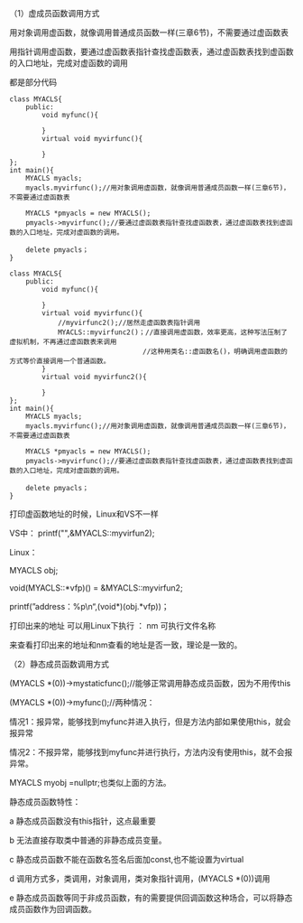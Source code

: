 （1）虚成员函数调用方式

用对象调用虚函数，就像调用普通成员函数一样(三章6节)，不需要通过虚函数表

用指针调用虚函数，要通过虚函数表指针查找虚函数表，通过虚函数表找到虚函数的入口地址，完成对虚函数的调用

都是部分代码

```
class MYACLS{
    public:
        void myfunc(){
                    
        }
        virtual void myvirfunc(){
                    
        }
};
int main(){
    MYACLS myacls;
    myacls.myvirfunc();//用对象调用虚函数，就像调用普通成员函数一样(三章6节)，不需要通过虚函数表
    
    MYACLS *pmyacls = new MYACLS();
    pmyacls->myvirfunc();//要通过虚函数表指针查找虚函数表，通过虚函数表找到虚函数的入口地址，完成对虚函数的调用。
    
    delete pmyacls；
}
```

```
class MYACLS{
    public:
        void myfunc(){
                    
        }
        virtual void myvirfunc(){
            //myvirfunc2();//居然走虚函数表指针调用
            MYACLS::myvirfunc2()；//直接调用虚函数，效率更高，这种写法压制了虚拟机制，不再通过虚函数表来调用 
                                 //这种用类名::虚函数名()，明确调用虚函数的方式等价直接调用一个普通函数。               
        }
        virtual void myvirfunc2(){
                    
        }
};
int main(){
    MYACLS myacls;
    myacls.myvirfunc();//用对象调用虚函数，就像调用普通成员函数一样(三章6节)，不需要通过虚函数表
    
    MYACLS *pmyacls = new MYACLS();
    pmyacls->myvirfunc();//要通过虚函数表指针查找虚函数表，通过虚函数表找到虚函数的入口地址，完成对虚函数的调用。
    
    delete pmyacls；
}
```

打印虚函数地址的时候，Linux和VS不一样

VS中：  printf("",&MYACLS::myvirfun2);

Linux：

MYACLS obj;

void(MYACLS::*vfp)() = &MYACLS::myvirfun2;

printf(”address：%p\n“,(void*)(obj.*vfp))；

打印出来的地址 可以用Linux下执行 ：  nm 可执行文件名称

来查看打印出来的地址和nm查看的地址是否一致，理论是一致的。

（2）静态成员函数调用方式

(MYACLS *(0))->mystaticfunc();//能够正常调用静态成员函数，因为不用传this

(MYACLS *(0))->myfunc();//两种情况：

情况1：报异常，能够找到myfunc并进入执行，但是方法内部如果使用this，就会报异常

情况2：不报异常，能够找到myfunc并进行执行，方法内没有使用this，就不会报异常。

MYACLS myobj =nullptr;也类似上面的方法。

静态成员函数特性：

a 静态成员函数没有this指针，这点最重要

b 无法直接存取类中普通的非静态成员变量。

c 静态成员函数不能在函数名签名后面加const,也不能设置为virtual

d 调用方式多，类调用，对象调用，类对象指针调用，(MYACLS *(0))调用

e 静态成员函数等同于非成员函数，有的需要提供回调函数这种场合，可以将静态成员函数作为回调函数。
